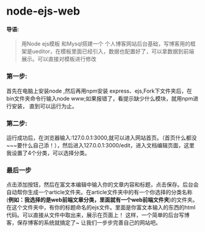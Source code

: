 # node-ejs-web
#### 导语:  
> 用Node ejs模板 和Mysql搭建一个 个人博客网站后台基础，写博客用的框架是ueditor，在模板里面已经引入，数据也配置好了，可以拿数据到前端展示。可以直接对模板进行修改
### 第一步:   
首先在电脑上安装node ,然后再用npm安装 express、ejs,Fork下文件夹后，在bin文件夹命令行输入node www;如果报错了，看提示缺少什么模块，就用npm进行安装，
直到可以运行为止。  
### 第二步:
运行成功后，在浏览器输入:127.0.0.1:3000,就可以进入网站首页。（首页什么都没~~~要什么自己添！），然后进入127.0.0.1:3000/edit，进入文档编辑页面，这里我设置了4个分类，可以选择分类。  
### 最后一步
点击添加按钮，然后在富文本编辑中输入你的文章内容和标题，点击保存。后台会自动帮你生成一个article文件夹。在article文件夹中的有一个你选择的分类名称(**例如：我选择的是web前端文章分类，里面就有一个web前端文件夹**)的文件夹。在这个文件夹中，有你的标题命名的ejs文件。里面是你富文本输入的东西的html代码。可以直接从文件中取出来，展示在页面上！ 这样，一个简单的后台写博客，保存博客的系统就搞定了~ 让我们一步步完善自己的网站吧。
